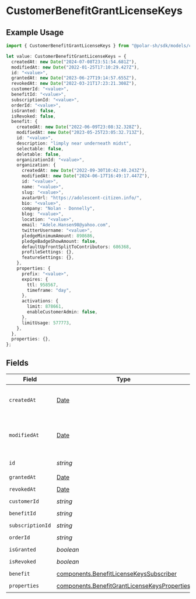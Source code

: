 # CustomerBenefitGrantLicenseKeys

## Example Usage

```typescript
import { CustomerBenefitGrantLicenseKeys } from "@polar-sh/sdk/models/components";

let value: CustomerBenefitGrantLicenseKeys = {
  createdAt: new Date("2024-07-08T23:51:54.681Z"),
  modifiedAt: new Date("2022-01-25T17:10:29.427Z"),
  id: "<value>",
  grantedAt: new Date("2023-06-27T19:14:57.655Z"),
  revokedAt: new Date("2022-03-21T17:23:21.308Z"),
  customerId: "<value>",
  benefitId: "<value>",
  subscriptionId: "<value>",
  orderId: "<value>",
  isGranted: false,
  isRevoked: false,
  benefit: {
    createdAt: new Date("2022-06-09T23:08:32.328Z"),
    modifiedAt: new Date("2023-05-25T23:05:32.713Z"),
    id: "<value>",
    description: "limply near underneath midst",
    selectable: false,
    deletable: false,
    organizationId: "<value>",
    organization: {
      createdAt: new Date("2022-09-30T10:42:40.243Z"),
      modifiedAt: new Date("2024-06-17T16:49:17.447Z"),
      id: "<value>",
      name: "<value>",
      slug: "<value>",
      avatarUrl: "https://adolescent-citizen.info/",
      bio: "<value>",
      company: "Nolan - Donnelly",
      blog: "<value>",
      location: "<value>",
      email: "Adele.Hansen98@yahoo.com",
      twitterUsername: "<value>",
      pledgeMinimumAmount: 898686,
      pledgeBadgeShowAmount: false,
      defaultUpfrontSplitToContributors: 686368,
      profileSettings: {},
      featureSettings: {},
    },
    properties: {
      prefix: "<value>",
      expires: {
        ttl: 958567,
        timeframe: "day",
      },
      activations: {
        limit: 878661,
        enableCustomerAdmin: false,
      },
      limitUsage: 577773,
    },
  },
  properties: {},
};
```

## Fields

| Field                                                                                                        | Type                                                                                                         | Required                                                                                                     | Description                                                                                                  |
| ------------------------------------------------------------------------------------------------------------ | ------------------------------------------------------------------------------------------------------------ | ------------------------------------------------------------------------------------------------------------ | ------------------------------------------------------------------------------------------------------------ |
| `createdAt`                                                                                                  | [Date](https://developer.mozilla.org/en-US/docs/Web/JavaScript/Reference/Global_Objects/Date)                | :heavy_check_mark:                                                                                           | Creation timestamp of the object.                                                                            |
| `modifiedAt`                                                                                                 | [Date](https://developer.mozilla.org/en-US/docs/Web/JavaScript/Reference/Global_Objects/Date)                | :heavy_check_mark:                                                                                           | Last modification timestamp of the object.                                                                   |
| `id`                                                                                                         | *string*                                                                                                     | :heavy_check_mark:                                                                                           | The ID of the object.                                                                                        |
| `grantedAt`                                                                                                  | [Date](https://developer.mozilla.org/en-US/docs/Web/JavaScript/Reference/Global_Objects/Date)                | :heavy_check_mark:                                                                                           | N/A                                                                                                          |
| `revokedAt`                                                                                                  | [Date](https://developer.mozilla.org/en-US/docs/Web/JavaScript/Reference/Global_Objects/Date)                | :heavy_check_mark:                                                                                           | N/A                                                                                                          |
| `customerId`                                                                                                 | *string*                                                                                                     | :heavy_check_mark:                                                                                           | N/A                                                                                                          |
| `benefitId`                                                                                                  | *string*                                                                                                     | :heavy_check_mark:                                                                                           | N/A                                                                                                          |
| `subscriptionId`                                                                                             | *string*                                                                                                     | :heavy_check_mark:                                                                                           | N/A                                                                                                          |
| `orderId`                                                                                                    | *string*                                                                                                     | :heavy_check_mark:                                                                                           | N/A                                                                                                          |
| `isGranted`                                                                                                  | *boolean*                                                                                                    | :heavy_check_mark:                                                                                           | N/A                                                                                                          |
| `isRevoked`                                                                                                  | *boolean*                                                                                                    | :heavy_check_mark:                                                                                           | N/A                                                                                                          |
| `benefit`                                                                                                    | [components.BenefitLicenseKeysSubscriber](../../models/components/benefitlicensekeyssubscriber.md)           | :heavy_check_mark:                                                                                           | N/A                                                                                                          |
| `properties`                                                                                                 | [components.BenefitGrantLicenseKeysProperties](../../models/components/benefitgrantlicensekeysproperties.md) | :heavy_check_mark:                                                                                           | N/A                                                                                                          |